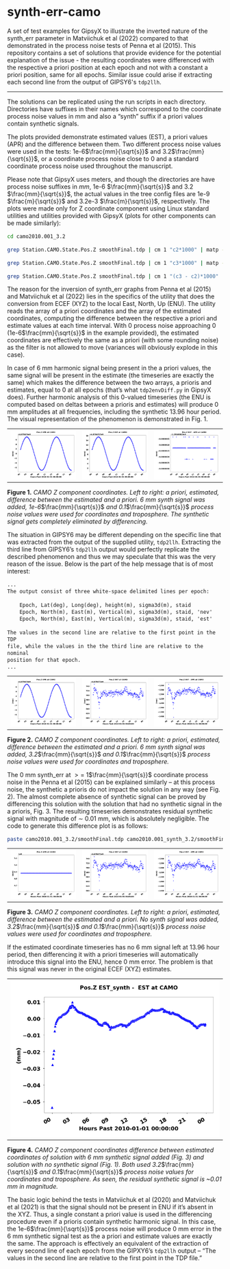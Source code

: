 # synth-err-camo
A set of test examples for GipsyX to illustrate the inverted nature of the synth_err parameter in Matviichuk et al (2022) compared to that demonstrated in the process noise tests of Penna et al (2015). This repository contains a set of solutions that provide evidence for the potential explanation of the issue - the resulting coordinates were differenced with the respective a priori position at each epoch and not with a constant a priori position, same for all epochs. Similar issue could arise if extracting each second line from the output of GIPSY6's `tdp2llh`.

---

The solutions can be replicated using the run scripts in each directory. Directories have suffixes in their names which correspond to the coordinate process noise values in mm and also a “synth” suffix if a priori values contain synthetic signals. 

The plots provided demonstrate estimated values (EST), a priori values (APR) and the difference between them. Two different process noise values were used in the tests: 1e-6$\frac{mm}{\sqrt{s}}$ and 3.2$\frac{mm}{\sqrt{s}}$, or a coordinate process noise close to 0 and a standard coordinate process noise used throughout the manuscript. 

Please note that GipsyX uses meters, and though the directories are have process noise suffixes in $mm$, 1e-6 $\frac{mm}{\sqrt{s}}$ and 3.2 $\frac{mm}{\sqrt{s}}$, the actual values in the tree config files are 1e-9 $\frac{m}{\sqrt{s}}$ and 3.2e-3 $\frac{m}{\sqrt{s}}$, respectively. The plots were made only for Z coordinate component using Linux standard utilities and utilities provided with GipsyX (plots for other components can be made similarly):

```bash
cd camo2010.001_3.2
```
```bash
grep Station.CAMO.State.Pos.Z smoothFinal.tdp | cm 1 "c2*1000" | matp -nk -xl "Hours Past 2010-01-01 00:00:00" -secPast -fmtX "%H" -yl "(mm)" -t "Pos.Z APR at CAMO" -png APR_Z.png
```

```bash
grep Station.CAMO.State.Pos.Z smoothFinal.tdp | cm 1 "c3*1000" | matp -nk -xl "Hours Past 2010-01-01 00:00:00" -secPast -fmtX "%H" -yl "(mm)" -t "Pos.Z EST at CAMO" -png EST_Z.png
```

```bash
grep Station.CAMO.State.Pos.Z smoothFinal.tdp | cm 1 "(c3 - c2)*1000" | matp -nk -xl "Hours Past 2010-01-01 00:00:00" -secPast -fmtX "%H" -yl "(mm)" -t "Pos.Z EST - APR at CAMO" -png diff_EST_APR_Z.png
```

The reason for the inversion of synth_err graphs from Penna et al (2015) and Matviichuk et al (2022) lies in the specifics of the utility that does the conversion from ECEF (XYZ) to the local East, North, Up (ENU). The utility reads the array of a priori coordinates and the array of the estimated coordinates, computing the difference between the respective a priori and estimate values at each time interval. With 0 process noise approaching 0 (1e-6$\frac{mm}{\sqrt{s}}$ in the example provided), the estimated coordinates are effectively the same as a priori (with some rounding noise) as the filter is not allowed to move (variances will obviously explode in this case).

In case of 6 mm harmonic signal being present in the a priori values, the same signal will be present in the estimate (the timeseries are exactly the same) which makes the difference between the two arrays, a prioris and estimates, equal to 0 at all epochs (that’s what `tdp2envDiff.py` in GipsyX does). Further harmonic analysis of this 0-valued timeseries (the ENU is computed based on deltas between a prioris and estimates) will produce 0 mm amplitudes at all frequencies, including the synthetic 13.96 hour period. The visual representation of the phenomenon is demonstrated in Fig. 1.

<!-- Fig 1 -->
|  |  |  |
 ------------- | ------------- | ------------- 
![](camo2010.001_synth_1e-6/APR_Z.png)|![](camo2010.001_synth_1e-6/EST_Z.png)|![](camo2010.001_synth_1e-6/diff_EST_APR_Z.png)

**Figure 1.** *CAMO Z component coordinates. Left to right: a priori, estimated, difference between the estimated and a priori. 6 mm synth signal was added, 1e-6*$\frac{mm}{\sqrt{s}}$ *and 0.1*$\frac{mm}{\sqrt{s}}$ *process noise values were used for coordinates and troposphere. The synthetic  signal gets completely eliminated by differencing.*

The situation in GIPSY6 may be different depending on the specific line that was extracted from the output of the supplied utility, `tdp2llh`. Extracting the third line from GIPSY6’s `tdp2llh` output would perfectly replicate the described phenomenon and thus we may speculate that this was the very reason of the issue. Below is the part of the help message that is of most interest:

```
...
The output consist of three white-space delimited lines per epoch:

    Epoch, Lat(deg), Long(deg), height(m), sigma3d(m), staid
    Epoch, North(m), East(m), Vertical(m), sigma3d(m), staid, 'nev'
    Epoch, North(m), East(m), Vertical(m), sigma3d(m), staid, 'est'

The values in the second line are relative to the first point in the TDP
file, while the values in the the third line are relative to the nominal
position for that epoch.
...
```
<!-- Fig 2 -->
|  |  |  |
 ------------- | ------------- | ------------- 
![](camo2010.001_synth_3.2/APR_Z.png)|![](camo2010.001_synth_3.2/EST_Z.png)|![](camo2010.001_synth_3.2/diff_EST_APR_Z.png)

**Figure 2.** *CAMO Z component coordinates. Left to right: a priori, estimated, difference between the estimated and a priori. 6 mm synth signal was added, 3.2*$\frac{mm}{\sqrt{s}}$ *and 0.1*$\frac{mm}{\sqrt{s}}$ *process noise values were used for coordinates and troposphere.*

The 0 mm synth_err at $>=$ 1$\frac{mm}{\sqrt{s}}$ coordinate process noise in the Penna et al (2015) can be explained similarly – at this process noise, the synthetic a prioris do not impact the solution in any way (see Fig. 2). The almost complete absence of synthetic signal can be proved by differencing this solution with the solution that had no synthetic signal in the a prioris, Fig. 3. The resulting timeseries demonstrates residual synthetic signal with magnitude of $\sim$ 0.01 mm, which is absolutely negligible. The code to generate this difference plot is as follows:

```bash
paste camo2010.001_3.2/smoothFinal.tdp camo2010.001_synth_3.2/smoothFinal.tdp | grep Station.CAMO.State.Pos.Z | cm 1 "(c8-c3)*1000"| matp -nk -xl "Hours Past 2010-01-01 00:00:00" -secPast -fmtX "%H" -yl "(mm)" -t "Pos.Z EST_synth -  EST at CAMO" -png cmp_Z.png
```

<!-- Fig 3 -->
|  |  |  |
 ------------- | ------------- | ------------- 
![](camo2010.001_3.2/APR_Z.png)|![](camo2010.001_3.2/EST_Z.png)|![](camo2010.001_3.2/diff_EST_APR_Z.png)

**Figure 3.** *CAMO Z component coordinates. Left to right: a priori, estimated, difference between the estimated and a priori. No synth signal was added, 3.2*$\frac{mm}{\sqrt{s}}$ *and 0.1*$\frac{mm}{\sqrt{s}}$ *process noise values were used for coordinates and troposphere.*

If the estimated coordinate timeseries has no 6 mm signal left at 13.96 hour period, then differencing it with a priori timeseries will automatically introduce this signal into the ENU, hence 0 mm error. The problem is that this signal was never in the original ECEF (XYZ) estimates.

<!-- Fig 4 -->
|  |
 ------------- |
![](cmp_Z.png)|

**Figure 4.** *CAMO Z component coordinates difference between estimated coordinates of solution with 6 mm synthetic signal added (Fig. 3) and solution with no synthetic signal (Fig. 1). Both used 3.2*$\frac{mm}{\sqrt{s}}$ *and 0.1*$\frac{mm}{\sqrt{s}}$ *process noise values for coordinates and troposphere. As seen, the residual synthetic signal is ~0.01 mm in magnitude.*

The basic logic behind the tests in Matviichuk et al (2020) and Matviichuk et al (2021) is that the signal should not be present in ENU if it’s absent in the XYZ. Thus, a single constant a priori value is used in the differencing procedure even if a prioris contain synthetic harmonic signal. In this case, the 1e-6$\frac{mm}{\sqrt{s}}$ process noise will produce 0 mm error in the 6 mm synthetic signal test as the a priori and estimate values are exactly the same. The approach is effectively an equivalent of the extraction of every second line of each epoch from the GIPXY6’s `tdp2llh` output – “The values in the second line are relative to the first point in the TDP file.”